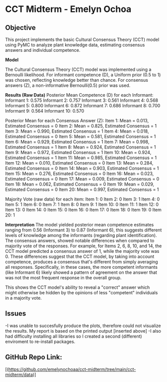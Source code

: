 # CCT Midterm - Emelyn Ochoa

## Objective

This project implements the basic Cultural Consensus Theory (CCT) model using PyMC to analyze plant knowledge data, estimating consensus answers and individual competence.

**Model**

The Cultural Consensus Theory (CCT) model was implemented using a Bernoulli likelihood. For informant competence (D), a Uniform prior (0.5 to 1) was chosen, reflecting knowledge better than chance. For consensus answers (Z), a non-informative Bernoulli(0.5) prior was used.

**Results (Raw Data)**
Posterior Mean Competence (D) for each Informant:
  Informant 1: 0.575
  Informant 2: 0.757
  Informant 3: 0.561
  Informant 4: 0.568
  Informant 5: 0.800
  Informant 6: 0.872
  Informant 7: 0.686
  Informant 8: 0.700
  Informant 9: 0.564
  Informant 10: 0.570

Posterior Mean for each Consensus Answer (Z):
  Item 1: Mean = 0.013, Estimated Consensus = 0
  Item 2: Mean = 0.825, Estimated Consensus = 1
  Item 3: Mean = 0.990, Estimated Consensus = 1
  Item 4: Mean = 0.018, Estimated Consensus = 0
  Item 5: Mean = 0.581, Estimated Consensus = 1
  Item 6: Mean = 0.929, Estimated Consensus = 1
  Item 7: Mean = 0.998, Estimated Consensus = 1
  Item 8: Mean = 0.924, Estimated Consensus = 1
  Item 9: Mean = 0.972, Estimated Consensus = 1
  Item 10: Mean = 0.924, Estimated Consensus = 1
  Item 11: Mean = 0.985, Estimated Consensus = 1
  Item 12: Mean = 0.010, Estimated Consensus = 0
  Item 13: Mean = 0.284, Estimated Consensus = 0
  Item 14: Mean = 0.903, Estimated Consensus = 1
  Item 15: Mean = 0.276, Estimated Consensus = 0
  Item 16: Mean = 0.023, Estimated Consensus = 0
  Item 17: Mean = 0.009, Estimated Consensus = 0
  Item 18: Mean = 0.062, Estimated Consensus = 0
  Item 19: Mean = 0.029, Estimated Consensus = 0
  Item 20: Mean = 0.997, Estimated Consensus = 1

Majority Vote (raw data) for each item:
  Item 1: 0
  Item 2: 0
  Item 3: 1
  Item 4: 0
  Item 5: 1
  Item 6: 0
  Item 7: 1
  Item 8: 0
  Item 9: 1
  Item 10: 0
  Item 11: 1
  Item 12: 0
  Item 13: 0
  Item 14: 0
  Item 15: 0
  Item 16: 0
  Item 17: 0
  Item 18: 0
  Item 19: 0
  Item 20: 1

**Interpretation**
The model yielded posterior mean competence estimates ranging from 0.56 (Informant 3) to 0.87 (Informant 6), this suggests different levels of knowledge among the informants (regarding plant identification). The consensus answers, showed notable differences when compared to majority vote of the responses. For example, for Items 2, 6, 8, 10, and 14, the CCT model predicted a consensus answer of 1, while the majority vote was 0. These differences suggest that the CCT model, by taking into account competence, produces a consensus that's different from simply averaging all responses. Specifically, in these cases, the more competent informants (like Informant 6) likely showed a pattern of agreement on the answer that was not the most frequent response in the overall group. 

This shows the CCT model's ability to reveal a "correct" answer which might otherwise be hidden by the opinions of less "competent" individuals in a majority vote.

## Issues
-I was unable to succesfully produce the plots, therefore could not visualize the results. My report is based on the printed output [inserted above] 
-I also had difficulty installing all libraries so I created a second (different) enviroment to re-install packages.


## GitHub Repo Link:

[(https://github.com/emelynochoaa/cct-midterm/tree/main/cct-midterm/data)]